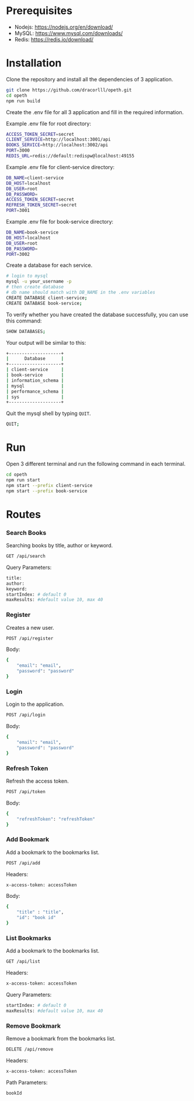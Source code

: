 # Prerequisites

- Nodejs: https://nodejs.org/en/download/
- MySQL: https://www.mysql.com/downloads/
- Redis: https://redis.io/download/

# Installation

Clone the repository and install all the dependencies of 3 application.

```bash
git clone https://github.com/dracorlll/opeth.git
cd opeth
npm run build
```

Create the .env file for all 3 application and fill in the required information.

Example .env file for root directory:

```bash
ACCESS_TOKEN_SECRET=secret
CLIENT_SERVICE=http://localhost:3001/api
BOOKS_SERVICE=http://localhost:3002/api
PORT=3000
REDIS_URL=redis://default:redispw@localhost:49155
```

Example .env file for client-service directory:

```bash
DB_NAME=client-service
DB_HOST=localhost
DB_USER=root
DB_PASSWORD=
ACCESS_TOKEN_SECRET=secret
REFRESH_TOKEN_SECRET=secret
PORT=3001
```

Example .env file for book-service directory:

```bash
DB_NAME=book-service
DB_HOST=localhost
DB_USER=root
DB_PASSWORD=
PORT=3002
```

Create a database for each service.

```bash
# login to mysql
mysql -u your_username -p
# then create database
# db name should match with DB_NAME in the .env variables
CREATE DATABASE client-service;
CREATE DATABASE book-service;
```

To verify whether you have created the database successfully, you can use this command:

```bash
SHOW DATABASES;
```

Your output will be similar to this:

```bash
+--------------------+
|      Database      |
+--------------------+
| client-service     |
| book-service       |
| information_schema |
| mysql              |
| performance_schema |
| sys                |
+--------------------+
```

Quit the mysql shell by typing `QUIT`.

```bash
QUIT;
```

# Run

Open 3 different terminal and run the following command in each terminal.

```bash
cd opeth
npm run start
npm start --prefix client-service
npm start --prefix book-service
```

# Routes

### Search Books

Searching books by title, author or keyword.

```bash
GET /api/search
```

Query Parameters:

```bash
title:
author: 
keyword: 
startIndex: # default 0
maxResults: #default value 10, max 40
```

### Register

Creates a new user.

```bash
POST /api/register
```

Body:

```bash
{
    "email": "email",
    "password": "password"
}
```

### Login

Login to the application.

```bash
POST /api/login
```

Body:

```bash
{
    "email": "email",
    "password": "password"
}
```

### Refresh Token

Refresh the access token.

```bash
POST /api/token
```

Body:

```bash
{
    "refreshToken": "refreshToken"
}
```

### Add Bookmark

Add a bookmark to the bookmarks list.

```bash
POST /api/add
```

Headers:

```bash
x-access-token: accessToken
```

Body:

```bash
{
    "title" : "title",
    "id": "book id"
}
```

### List Bookmarks

Add a bookmark to the bookmarks list.

```bash
GET /api/list
```

Headers:

```bash
x-access-token: accessToken
```

Query Parameters:

```bash
startIndex: # default 0
maxResults: #default value 10, max 40
```

### Remove Bookmark

Remove a bookmark from the bookmarks list.

```bash
DELETE /api/remove
```

Headers:

```bash
x-access-token: accessToken
```

Path Parameters:

```bash
bookId
```




